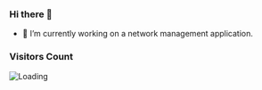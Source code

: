 ### Hi there 👋

- 🔭 I’m currently working on a network management application.

### Visitors Count
<img align="left" src = "https://profile-counter.glitch.me/TheAlphamerc/count.svg" alt ="Loading">



<!--
**sutej-pal/sutej-pal** is a ✨ _special_ ✨ repository because its `README.md` (this file) appears on your GitHub profile.

Here are some ideas to get you started:

- 🔭 I’m currently working on ...
- 🌱 I’m currently learning ...
- 👯 I’m looking to collaborate on ...
- 🤔 I’m looking for help with ...
- 💬 Ask me about ...
- 📫 How to reach me: ...
- 😄 Pronouns: ...
- ⚡ Fun fact: ...
-->
